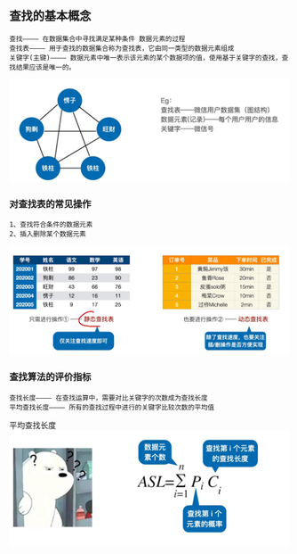 ## 查找的基本概念
    查找———— 在数据集合中寻找满足某种条件 数据元素的过程
    查找表———— 用于查找的数据集合称为查找表，它由同一类型的数据元素组成
    关键字(主键)———— 数据元素中唯一表示该元素的某个数据项的值，使用基于关键字的查找，查找结果应该是唯一的。
![](static/gjz.png)

### 对查找表的常见操作
    1、查找符合条件的数据元素
    2、插入删除某个数据元素
![](static/lz1.png)

### 查找算法的评价指标
    查找长度———— 在查找运算中，需要对比关键字的次数成为查找长度
    平均查找长度———— 所有的查找过程中进行的关键字比较次数的平均值
平均查找长度
![](static/pjczcd.png)